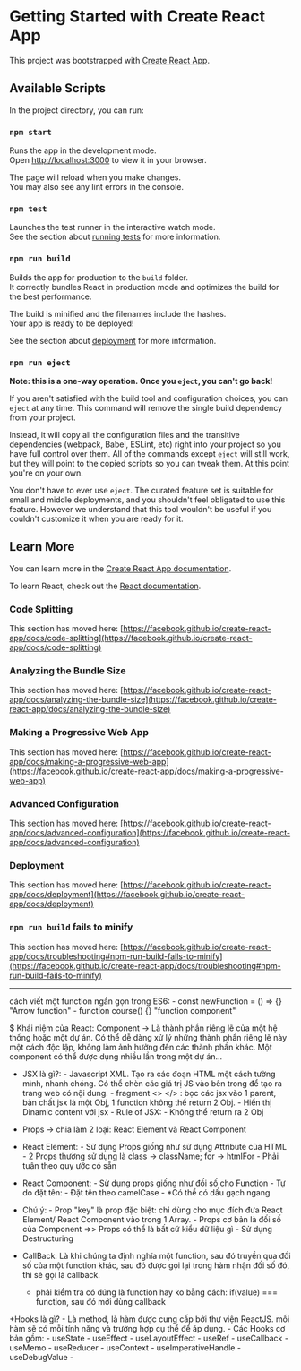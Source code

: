# Getting Started with Create React App

This project was bootstrapped with [Create React App](https://github.com/facebook/create-react-app).

## Available Scripts

In the project directory, you can run:

### `npm start`

Runs the app in the development mode.\
Open [http://localhost:3000](http://localhost:3000) to view it in your browser.

The page will reload when you make changes.\
You may also see any lint errors in the console.

### `npm test`

Launches the test runner in the interactive watch mode.\
See the section about [running tests](https://facebook.github.io/create-react-app/docs/running-tests) for more information.

### `npm run build`

Builds the app for production to the `build` folder.\
It correctly bundles React in production mode and optimizes the build for the best performance.

The build is minified and the filenames include the hashes.\
Your app is ready to be deployed!

See the section about [deployment](https://facebook.github.io/create-react-app/docs/deployment) for more information.

### `npm run eject`

**Note: this is a one-way operation. Once you `eject`, you can't go back!**

If you aren't satisfied with the build tool and configuration choices, you can `eject` at any time. This command will remove the single build dependency from your project.

Instead, it will copy all the configuration files and the transitive dependencies (webpack, Babel, ESLint, etc) right into your project so you have full control over them. All of the commands except `eject` will still work, but they will point to the copied scripts so you can tweak them. At this point you're on your own.

You don't have to ever use `eject`. The curated feature set is suitable for small and middle deployments, and you shouldn't feel obligated to use this feature. However we understand that this tool wouldn't be useful if you couldn't customize it when you are ready for it.

## Learn More

You can learn more in the [Create React App documentation](https://facebook.github.io/create-react-app/docs/getting-started).

To learn React, check out the [React documentation](https://reactjs.org/).

### Code Splitting

This section has moved here: [https://facebook.github.io/create-react-app/docs/code-splitting](https://facebook.github.io/create-react-app/docs/code-splitting)

### Analyzing the Bundle Size

This section has moved here: [https://facebook.github.io/create-react-app/docs/analyzing-the-bundle-size](https://facebook.github.io/create-react-app/docs/analyzing-the-bundle-size)

### Making a Progressive Web App

This section has moved here: [https://facebook.github.io/create-react-app/docs/making-a-progressive-web-app](https://facebook.github.io/create-react-app/docs/making-a-progressive-web-app)

### Advanced Configuration

This section has moved here: [https://facebook.github.io/create-react-app/docs/advanced-configuration](https://facebook.github.io/create-react-app/docs/advanced-configuration)

### Deployment

This section has moved here: [https://facebook.github.io/create-react-app/docs/deployment](https://facebook.github.io/create-react-app/docs/deployment)

### `npm run build` fails to minify

This section has moved here: [https://facebook.github.io/create-react-app/docs/troubleshooting#npm-run-build-fails-to-minify](https://facebook.github.io/create-react-app/docs/troubleshooting#npm-run-build-fails-to-minify)

----------------------------------------------------------------------------------------------------------------
cách viết một function ngắn gọn trong ES6: - const newFunction = () => {} "Arrow function"
                                            - function course() {} "function component"



$ Khái niệm của React: 
Component -> Là thành phần riêng lẽ của một hệ thống hoặc một dự án. Có thể dễ dàng xử lý những thành phần riêng lẽ này một cách độc lập, không làm ảnh hưởng đến các thành phần khác. Một component có thể được dụng nhiều lần trong một dự án...

+ JSX là gì?: - Javascript XML. Tạo ra các đoạn HTML một cách tường mình, nhanh chóng. Có thể chèn các giá trị JS vào bên trong để tạo ra trang web có nội dung.
            - fragment <> </> : bọc các jsx vào 1 parent, bản chất jsx là một Obj, 1 function không thể return 2 Obj.
            - Hiển thị Dinamic content với jsx
            - 
    Rule of JSX: - Không thể return ra 2 Obj
                 

+ Props -> chia làm 2 loại: React Element và React Component
+ React Element: - Sử dụng Props giống như sử dụng Attribute của HTML
               - 2 Props thường sử dụng là class -> className; for -> htmlFor
               - Phải tuân theo quy ước có sẵn

+ React Component: - Sử dụng props giống như đối số cho Function
                 - Tự do đặt tên:
                    - Đặt tên theo camelCase
                    - *Có thể có dấu gạch ngang
+ Chú ý: - Prop "key" là prop đặc biệt: chỉ dùng cho mục đích đưa React Element/ React Component vào trong 1 Array.
       - Props cơ bản là đối số của Component =>> Props có thể là bất cứ kiểu dữ liệu gì
       - Sử dụng Destructuring

+ CallBack: Là khi chúng ta định nghĩa một function, sau đó truyền qua đối số của một function khác, sau đó được gọi lại trong hàm nhận đối số đó, thì sẽ gọi là callback.
    - phải kiểm tra có đúng là function hay ko bằng cách: if(value) === function, sau đó mới dùng callback

+Hooks là gì?
    - Là method, là hàm được cung cấp bởi thư viện ReactJS. mỗi hàm sẽ có mỗi tính năng và trường hợp cụ thể để áp dụng.
    - Các Hooks cơ bản gồm: - useState
                            - useEffect
                            - useLayoutEffect
                            - useRef
                            - useCallback
                            - useMemo
                            - useReducer
                            - useContext
                            - useImperativeHandle
                            - useDebugValue
    -
    